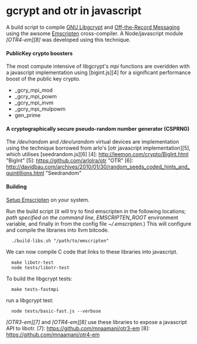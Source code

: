 gcrypt and otr in javascript
===================================================

A build script to compile [GNU Libgcrypt][1] and [Off-the-Record Messaging][2] using the awsome [Emscripten][3] cross-compiler.
A Node/javascript module *[OTR4-em][8]* was developed using this technique.

[1]: http://www.gnu.org/software/libgcrypt/ "gcrypt"
[2]: http://www.cypherpunks.ca/otr/ "OTR"
[3]: http://emscripten.org "Emscripten"


#### PublicKey crypto boosters

The most compute intensive of libgcrypt's *mpi* functions are overidden with a javascript implementation using [bigint.js][4] for a significant performance boost of the public key crypto.
*   _gcry_mpi_mod
*   _gcry_mpi_powm
*   _gcry_mpi_invm
*   _gcry_mpi_mulpowm
*   gen_prime

#### A cryptographically secure pseudo-random number generator (CSPRNG)

The */dev/random* and */dev/urandom* virtual devices are implementation using the technique borrowed from arlo's [otr javascript implementation][5], which utilises [seedrandom.js][6] 
[4]: http://leemon.com/crypto/BigInt.html "BigInt"
[5]: https://github.com/arlolra/otr "OTR"
[6]: http://davidbau.com/archives/2010/01/30/random_seeds_coded_hints_and_quintillions.html "Seedrandom"


#### Building
[Setup Emscripten](https://github.com/kripken/emscripten/wiki/Tutorial) on your system. 

Run the build script (it will try to find emscripten in the following locations; *path specified on the command line*, *EMSCRIPTEN_ROOT* environment variable, and finally in from the config file *~/.emscripten*.)
This will configure and compile the libraries into llvm bitcode.

      ./build-libs.sh "/path/to/emscripten"

We can now compile C code that links to these libraries into javascript.

      make libotr-test
      node tests/libotr-test

To build the libgcrypt tests:

      make tests-fastmpi

run a libgcrypt test:
   
      node tests/basic-fast.js --verbose

*[OTR3-em][7]* and *[OTR4-em][8]* use these libraries to expose a javascript API to libotr.
[7]: https://github.com/mnaamani/otr3-em
[8]: https://github.com/mnaamani/otr4-em
